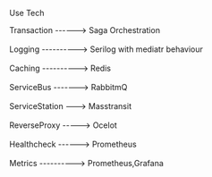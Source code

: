 Use Tech

Transaction ------> Saga Orchestration <br><br>
Logging ----------> Serilog with mediatr behaviour<br><br>
Caching ----------> Redis<br><br>
ServiceBus -------> RabbitmQ<br><br>
ServiceStation ---> Masstransit<br><br>
ReverseProxy -----> Ocelot<br><br>
Healthcheck ------> Prometheus<br><br>
Metrics ----------> Prometheus,Grafana<br><br>



